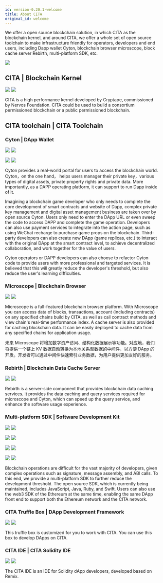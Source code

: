 ```yaml
---
id: version-0.20.1-welcome
title: About CITA
original_id: welcome
---
```

We offer a open source blockchain solution, in which CITA as the blockchain kernel, and around CITA, we offer a whole set of open source toolchain to make infrastructure friendly for operators, developers and end users, including Dapp wallet Cyton, blockchain browser microscope, block cache server Rebirth, multi-platform SDK, etc.

![](assets/first-page.jpg)

## CITA | Blockchain Kernel

[![](https://img.shields.io/badge/CITA-Documents-green.svg)](https://cryptape.github.io/cita/) [![](https://img.shields.io/badge/CITA-GitHub-lightgrey.svg)](https://github.com/cryptape/cita/)

CITA is a high performance kernel developed by Cryptape, commissioned by Nervos Foundation. CITA could be used to build a consortium permissioned blockchain or a public permissioned blockchain.

## CITA toolchain | CITA Toolchain

### Cyton | DApp Wallet

[![](https://img.shields.io/badge/Cyton(Android)-Documents-green.svg)](https://github.com/cryptape/cyton-android) [![](https://img.shields.io/badge/Cyton(Android)-GitHub-lightgrey.svg)](https://github.com/cryptape/cyton-android)

[![](https://img.shields.io/badge/Cyton(iOS)-Documents-green.svg)](https://github.com/cryptape/cyton-ios) [![](https://img.shields.io/badge/Cyton(iOS)-GitHub-lightgrey.svg)](https://github.com/cryptape/cyton-ios)

Cyton provides a real-world portal for users to access the blockchain world. Cyton，on the one hand， helps users manager their private key，various types of digital assets, private property rights and private data. More importantly, as a DAPP operating platform, it can support to run Dapp inside of it.

Imagining a blockchain game developer who only needs to complete the core development of smart contracts and website of Dapp, complex private key management and digital asset management business are taken over by open source Cyton. Users only need to enter the DApp URL or even sweep the code to access DAPP and complete the game operation. Developers can also use payment services to integrate into the action page, such as using WeChat recharge to purchase game props on the blockchain. Third-party developers can also create new DApp (game replicas, etc.) to interact with the original DApp at the smart contract level, to achieve decentralized collaboration, and work together for the value of users.

Cyton operators or DAPP developers can also choose to refactor Cyton code to provide users with more professional and targeted services. It is believed that this will greatly reduce the developer's threshold, but also reduce the user's learning difficulties.

### Microscope | Blockchain Browser

[![](https://img.shields.io/badge/Microscope-Documents-green.svg)](https://github.com/cryptape/microscope/) [![](https://img.shields.io/badge/Microscope-GitHub-lightgrey.svg)](https://github.com/cryptape/microscope/)

Microscope is a full-featured blockchain browser platform. With Microscope you can access data of blocks, transactions, account (including contracts) on any specified chains build by CITA, as well as call contract methods and view chain's real-time performance index. A cache server is also provided for caching blockchain data. It can be easily deployed to cache data from any specified chains for application usage.

未来 Microscope 将增加数字资产访问、结构化数据展示等功能。对应地，我们将提供一个链上 KV 数据自动转换为本地关系型数据的中间件，以方便 DApp 的开发。开发者可以通过中间件快速索引业务数据，为用户提供更加友好的服务。

### Rebirth | Blockchain Data Cache Server

[![](https://img.shields.io/badge/ReBirth-Documents-green.svg)](https://github.com/cryptape/rebirth) [![](https://img.shields.io/badge/ReBirth-GitHub-lightgrey.svg)](https://github.com/cryptape/re-birth/)

Rebirth is a server-side component that provides blockchain data caching services. It provides the data caching and query services required for microscope and Cyton, which can speed up the query service, and enhance the software usage experience.

### Multi-platform SDK | Software Development Kit

[![](https://img.shields.io/badge/CITA_SDK(Swift)-GitHub-lightgrey.svg)](https://github.com/cryptape/cita-sdk-swift) [![](https://img.shields.io/badge/CITA_SDK(Swift)-Documents-green.svg)](https://github.com/cryptape/cita-sdk-swift)

[![](https://img.shields.io/badge/CITA_SDK(Ruby)-GitHub-lightgrey.svg)](https://github.com/cryptape/cita-sdk-ruby) [![](https://img.shields.io/badge/CITA_SDK(Ruby)-Documents-green.svg)](https://github.com/cryptape/cita-sdk-ruby)

[![](https://img.shields.io/badge/CITA_SDK(Java)-GitHub-lightgrey.svg)](https://github.com/cryptape/cita-sdk-java) [![](https://img.shields.io/badge/CITA_SDK(Java)-Documents-green.svg)](https://github.com/cryptape/cita-sdk-java)

[![](https://img.shields.io/badge/CITA_SDK(JavaScript)-GitHub-lightgrey.svg)](https://github.com/cryptape/cita-sdk-js) [![](https://img.shields.io/badge/CITA_SDK(JavaScript)-Documents-green.svg)](https://github.com/cryptape/cita-sdk-js)

Blockchain operations are difficult for the vast majority of developers, given complex operations such as signature, message assembly, and ABI calls. To this end, we provide a multi-platform SDK to further reduce the development threshold. The open source SDK, which is currently being maintained, includes JavaScript, Java, Ruby, and Swift. Users can also use the web3 SDK of the Ethereum at the same time, enabling the same DApp front end to support both the Ethereum network and the CITA network.

### CITA Truffle Box | DApp Development Framework

[![](https://img.shields.io/badge/Truffle_Box-Documents-green.svg)](https://github.com/cryptape/appchain-truffle-box) [![](https://img.shields.io/badge/Truffle_Box-GitHub-lightgrey.svg)](https://github.com/cryptape/appchain-truffle-box)

This truffle box is customized for you to work with CITA. You can use this box to develop DApps on CITA.

### CITA IDE | CITA Solidity IDE

[![](https://img.shields.io/badge/Truffle_Box-Documents-green.svg)](https://github.com/cryptape/appchain-ide) [![](https://img.shields.io/badge/Truffle_Box-GitHub-lightgrey.svg)](https://github.com/cryptape/appchain-ide)

The CITA IDE is an IDE for Solidity dApp developers, developed based on Remix.